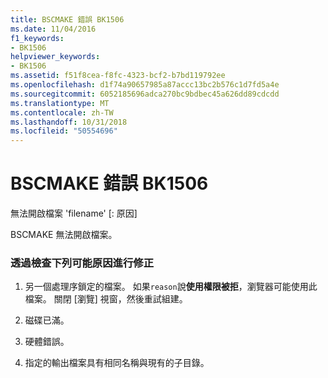 ```yaml
---
title: BSCMAKE 錯誤 BK1506
ms.date: 11/04/2016
f1_keywords:
- BK1506
helpviewer_keywords:
- BK1506
ms.assetid: f51f8cea-f8fc-4323-bcf2-b7bd119792ee
ms.openlocfilehash: d1f74a90657985a87accc13bc2b576c1d7fd5a4e
ms.sourcegitcommit: 6052185696adca270bc9bdbec45a626dd89cdcdd
ms.translationtype: MT
ms.contentlocale: zh-TW
ms.lasthandoff: 10/31/2018
ms.locfileid: "50554696"
---
```

# <a name="bscmake-error-bk1506"></a>BSCMAKE 錯誤 BK1506

無法開啟檔案 'filename' [: 原因]

BSCMAKE 無法開啟檔案。

### <a name="to-fix-by-checking-the-following-possible-causes"></a>透過檢查下列可能原因進行修正

1. 另一個處理序鎖定的檔案。 如果`reason`說**使用權限被拒**，瀏覽器可能使用此檔案。 關閉 [瀏覽] 視窗，然後重試組建。

1. 磁碟已滿。

1. 硬體錯誤。

1. 指定的輸出檔案具有相同名稱與現有的子目錄。